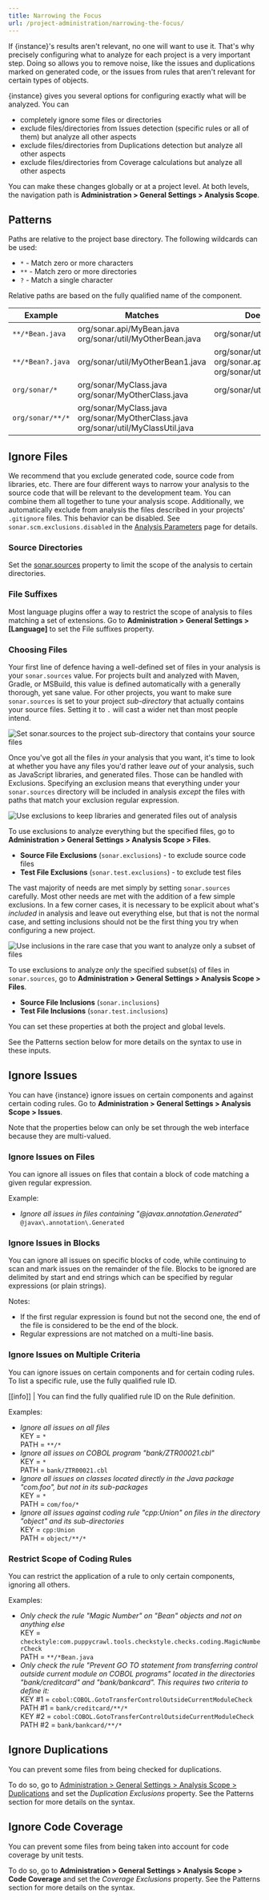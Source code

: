 ```yaml
---
title: Narrowing the Focus
url: /project-administration/narrowing-the-focus/
---
```


If {instance}'s results aren't relevant, no one will want to use it. That's why precisely configuring what to analyze for each project is a very important step. Doing so allows you to remove noise, like the issues and duplications marked on generated code, or the issues from rules that aren't relevant for certain types of objects.

{instance} gives you several options for configuring exactly what will be analyzed. You can

* completely ignore some files or directories
* exclude files/directories from Issues detection (specific rules or all of them) but analyze all other aspects
* exclude files/directories from Duplications detection but analyze all other aspects
* exclude files/directories from Coverage calculations but analyze all other aspects

You can make these changes globally or at a project level. At both levels, the navigation path is  **Administration > General Settings > Analysis Scope**.

## Patterns

Paths are relative to the project base directory. The following wildcards can be used:

* `*`	- Match zero or more characters  
* `**` - Match zero or more directories  
* `?` - Match a single character  

Relative paths are based on the fully qualified name of the component.

Example|Matches|Does not match
----|----|----
`**/*Bean.java`|org/sonar.api/MyBean.java <br/> org/sonar/util/MyOtherBean.java|org/sonar/util/MyDTO.java
`**/*Bean?.java`|org/sonar/util/MyOtherBean1.java|org/sonar/util/MyOtherBean.java <br/> org/sonar.api/MyBean.java <br/> org/sonar/util/MyDTO.java
`org/sonar/*`|org/sonar/MyClass.java <br/> org/sonar/MyOtherClass.java|org/sonar/util/MyClassUtil.java
`org/sonar/**/*`|org/sonar/MyClass.java <br/> org/sonar/MyOtherClass.java <br/> org/sonar/util/MyClassUtil.java|

## Ignore Files
We recommend that you exclude generated code, source code from libraries, etc. There are four different ways to narrow your analysis to the source code that will be relevant to the development team. You can combine them all together to tune your analysis scope. Additionally, we automatically exclude from analysis the files described in your projects' `.gitignore` files. This behavior can be disabled. See `sonar.scm.exclusions.disabled` in the [Analysis Parameters](/analysis/analysis-parameters/) page for details.

### Source Directories
Set the [sonar.sources](/analysis/analysis-parameters/) property to limit the scope of the analysis to certain directories.

### File Suffixes
Most language plugins offer a way to restrict the scope of analysis to files matching a set of extensions. Go to **Administration > General Settings > [Language]** to set the File suffixes property.

### Choosing Files
Your first line of defence having a well-defined set of files in your analysis is your `sonar.sources` value. For projects built and analyzed with Maven, Gradle, or MSBuild, this value is defined automatically with a generally thorough, yet sane value. For other projects, you want to make sure `sonar.sources` is set to your project _sub-directory_ that actually contains your source files. Setting it to `.` will cast a wider net than most people intend.

![Set sonar.sources to the project sub-directory that contains your source files](/images/sources.jpg)

Once you've got all the files _in_ your analysis that you want, it's time to look at whether you have any files you'd rather leave _out_ of your analysis, such as JavaScript libraries, and generated files. Those can be handled with Exclusions. Specifying an exclusion means that everything under your `sonar.sources` directory will be included in analysis _except_ the files with paths that match your exclusion regular expression.

![Use exclusions to keep libraries and generated files out of analysis](/images/exclusions.jpg)

To use exclusions to analyze everything but the specified files, go to **Administration > General Settings > Analysis Scope > Files**.

* **Source File Exclusions** (`sonar.exclusions`) - to exclude source code files
* **Test File Exclusions** (`sonar.test.exclusions`) - to exclude test files

The vast majority of needs are met simply by setting `sonar.sources` carefully. Most other needs are met with the addition of a few simple exclusions. In a few corner cases, it is necessary to be explicit about what's _included_ in analysis and leave out everything else, but that is not the normal case, and setting inclusions should not be the first thing you try when configuring a new project.

![Use inclusions in the rare case that you want to analyze only a subset of files](/images/inclusions.jpg)

To use exclusions to analyze _only_ the specified subset(s) of files in `sonar.sources`, go to **Administration > General Settings > Analysis Scope > Files**.

* **Source File Inclusions** (`sonar.inclusions`)
* **Test File Inclusions** (`sonar.test.inclusions`)

You can set these properties at both the project and global levels.

See the Patterns section below for more details on the syntax to use in these inputs.

## Ignore Issues
You can have {instance} ignore issues on certain components and against certain coding rules. Go to **Administration > General Settings > Analysis Scope > Issues**.

Note that the properties below can only be set through the web interface because they are multi-valued.

### Ignore Issues on Files
You can ignore all issues on files that contain a block of code matching a given regular expression.

Example:
* *Ignore all issues in files containing "@javax.annotation.Generated"*  
`@javax\.annotation\.Generated`

### Ignore Issues in Blocks
You can ignore all issues on specific blocks of code, while continuing to scan and mark issues on the remainder of the file. Blocks to be ignored are delimited by start and end strings which can be specified by regular expressions (or plain strings).

Notes:

* If the first regular expression is found but not the second one, the end of the file is considered to be the end of the block.
* Regular expressions are not matched on a multi-line basis.

### Ignore Issues on Multiple Criteria
You can ignore issues on certain components and for certain coding rules. To list a specific rule, use the fully qualified rule ID.

[[info]]
| You can find the fully qualified rule ID on the Rule definition.

Examples:

* *Ignore all issues on all files*  
KEY = `*`  
PATH = `**/*`
* *Ignore all issues on COBOL program "bank/ZTR00021.cbl"*  
KEY = `*`  
PATH = `bank/ZTR00021.cbl`  
* *Ignore all issues on classes located directly in the Java package "com.foo", but not in its sub-packages*  
KEY = `*`  
PATH = `com/foo/*`
* *Ignore all issues against coding rule "cpp:Union" on files in the directory "object" and its sub-directories*  
KEY = `cpp:Union`  
PATH = `object/**/*`  

### Restrict Scope of Coding Rules

You can restrict the application of a rule to only certain components, ignoring all others.

Examples:

* *Only check the rule "Magic Number" on "Bean" objects and not on anything else*  
KEY = `checkstyle:com.puppycrawl.tools.checkstyle.checks.coding.MagicNumberCheck`  
PATH = `**/*Bean.java`
* *Only check the rule "Prevent GO TO statement from transferring control outside current module on COBOL programs" located in the directories "bank/creditcard" and "bank/bankcard". This requires two criteria to define it:*  
KEY #1 = `cobol:COBOL.GotoTransferControlOutsideCurrentModuleCheck`  
PATH #1 = `bank/creditcard/**/*`  
KEY #2 = `cobol:COBOL.GotoTransferControlOutsideCurrentModuleCheck`  
PATH #2 = `bank/bankcard/**/*`

## Ignore Duplications

You can prevent some files from being checked for duplications.

To do so, go to [Administration > General Settings > Analysis Scope > Duplications](/#sonarqube-admin#/admin/settings) and set the *Duplication Exclusions* property. See the Patterns section for more details on the syntax.

## Ignore Code Coverage

You can prevent some files from being taken into account for code coverage by unit tests.

To do so, go to **Administration > General Settings > Analysis Scope > Code Coverage** and set the *Coverage Exclusions* property. See the Patterns section for more details on the syntax.